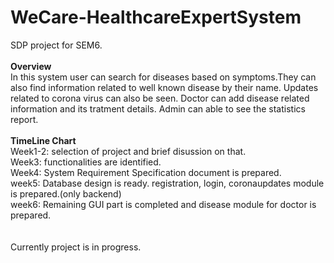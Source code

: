 # WeCare-HealthcareExpertSystem
SDP project for SEM6.<br/><br/>
<b>Overview</b><br/>
In this system user can search for diseases based on symptoms.They can also find information related to well known disease by their name. Updates related to corona virus can also be seen.
Doctor can add disease related information and its tratment details.
Admin can able to see the statistics report.
<br/><br/>
<b>TimeLine Chart</b><br/>
Week1-2: selection of project and brief disussion on that.<br/>
Week3: functionalities are identified.<br/>
Week4: System Requirement Specification document is prepared.<br/>
week5: Database design is ready. registration, login, coronaupdates module is prepared.(only backend)<br/>
week6: Remaining GUI part is completed and disease module for doctor is prepared.<br/>
<br/><br/>
Currently project is in progress.
